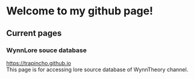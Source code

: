 # Welcome to my github page!

## Current pages

### WynnLore souce database
https://trapincho.github.io <br>
This page is for accessing lore source database of WynnTheory channel.